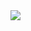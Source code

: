<img src="https://capsule-render.vercel.app/api?type=waving&color=timeAuto&height=300&section=header&text=Hello %World!&fontSize=90&animation=twinkling&fontColor=#ffffff" />
